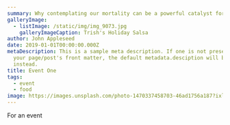 ```yaml
---
summary: Why contemplating our mortality can be a powerful catalyst for change
galleryImage:
  - listImage: /static/img/img_9073.jpg
    galleryImageCaption: Trish's Holiday Salsa
author: John Appleseed
date: 2019-01-01T00:00:00.000Z
metaDescription: This is a sample meta description. If one is not present in
  your page/post's front matter, the default metadata.desciption will be used
  instead.
title: Event One
tags:
  - event
  - food
image: https://images.unsplash.com/photo-1470337458703-46ad1756a187?ixlib=rb-1.2.1&ixid=MnwxMjA3fDB8MHxwaG90by1wYWdlfHx8fGVufDB8fHx8&auto=format&fit=crop&w=2938&q=80
---
```

For an event